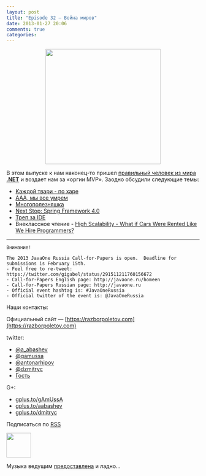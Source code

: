 ```yaml
---
layout: post
title: "Episode 32 — Война миров"
date: 2013-01-27 20:06
comments: true
categories: 
---
```


<div class="separator" style="clear: both; text-align: center;">
<a href="https://razborpoletov.com/images/razbor_32_text.jpg" imageanchor="1" style="margin-left: 1em; margin-right: 1em;"><img border="0" height="300" src="https://razborpoletov.com/images/razbor_32_text.jpg" width="300" /></a></div>

В этом выпуске к нам наконец-то пришел [правильный человек из мира **.NET**](https://twitter.com/dnesteruk) и воздает нам за «оргии MVP». Заодно обсудили следующие темы:

- [Каждой твари - по харе](http://blog.8thlight.com/ben-voss/2013/01/15/how-to-be-a-great-pair.html)
- [ААА, мы все умрем ](http://techcrunch.com/2013/01/12/10-reasons-why-2013-will-be-the-year-you-quit-your-job/)
- [Многополезняшка](http://owenou.com/2012/01/13/ten-things-you-didnt-know-git-and-github-could-do.html)
- [Next Stop: Spring Framework 4.0](http://blog.springsource.org/2013/01/16/next-stop-spring-framework-4-0/)
- [Треп за IDE](http://arhipov.blogspot.com/2012/11/do-you-really-get-your-ide.html)
- Внеклассное чтение - [High Scalability - What if Cars Were Rented Like We Hire Programmers? ](http://highscalability.com/blog/2013/1/16/what-if-cars-were-rented-like-we-hire-programmers.html)
 

-----

    Внимание!

    The 2013 JavaOne Russia Call-for-Papers is open.  Deadline for submissions is February 15th.
    - Feel free to re-tweet: https://twitter.com/gigabel/status/291511211760156672
    - Call-for-Papers English page: http://javaone.ru/homeen
    - Call-for-Papers Russian page: http://javaone.ru
    - Official event hashtag is: #JavaOneRussia
    - Official twitter of the event is: @JavaOneRussia 

Наши контакты:

Официальный сайт — [https://razborpoletov.com](https://razborpoletov.com)

twitter: 

 * [@a_abashev](https://twitter.com/#!/a_abashev) 
 * [@gamussa](https://twitter.com/#!/gamussa)
 * [@antonarhipov](https://twitter.com/antonarhipov)
 * [@dzmitryc](https://twitter.com/#!/dzmitryc)
 * [Гость](https://twitter.com/dnesteruk)

G+:

 * [gplus.to/gAmUssA](http://gplus.to/gAmUssA) 
 * [gplus.to/aabashev](http://gplus.to/aabashev) 
 * [gplus.to/dmitryc](http://gplus.to/dmitryc)

<!-- player goes here-->

<audio preload="none">
  <source src="http://traffic.libsyn.com/razborpoletov/razbor_32.mp3" type="audio/mp3" />
  Your browser does not support the audio tag.
</audio>

Подписаться по [RSS](http://feeds.feedburner.com/razbor-podcast)

<!-- episode file link goes here-->
<a href="http://traffic.libsyn.com/razborpoletov/razbor_32.mp3" imageanchor="1" style="clear: left; margin-bottom: 1em; margin-left: auto; margin-right: 2em;"><img border="0" height="64" src="http://2.bp.blogspot.com/-qkfh8Q--dks/T0gixAMzuII/AAAAAAAAHD0/O5LbF3vvBNQ/s200/1330127522_mp3.png" width="64" /></a>

Музыка ведущим [предоставлена](http://www.audiobank.fm/single-music/27/111/More-And-Less/) и ладно...
